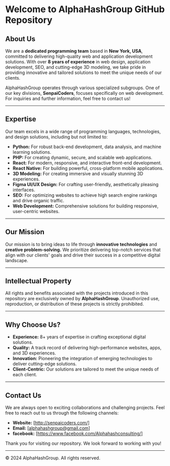 # Welcome to AlphaHashGroup GitHub Repository

## About Us
We are a **dedicated programming team** based in **New York, USA**, committed to delivering high-quality web and application development solutions. With over **8 years of experience** in web design, application development, SEO, and cutting-edge 3D modeling, we take pride in providing innovative and tailored solutions to meet the unique needs of our clients.

AlphaHashGroup operates through various specialized subgroups. One of our key divisions, **SenpaiCoders**, focuses specifically on web development. For inquiries and further information, feel free to contact us!

---

## Expertise
Our team excels in a wide range of programming languages, technologies, and design solutions, including but not limited to:

- **Python:** For robust back-end development, data analysis, and machine learning solutions.
- **PHP:** For creating dynamic, secure, and scalable web applications.
- **React:** For modern, responsive, and interactive front-end development.
- **React Native:** For building powerful, cross-platform mobile applications.
- **3D Modeling:** For creating immersive and visually stunning 3D experiences.
- **Figma UI/UX Design:** For crafting user-friendly, aesthetically pleasing interfaces.
- **SEO:** For optimizing websites to achieve high search engine rankings and drive organic traffic.
- **Web Development:** Comprehensive solutions for building responsive, user-centric websites.

---

## Our Mission
Our mission is to bring ideas to life through **innovative technologies** and **creative problem-solving.** We prioritize delivering top-notch services that align with our clients' goals and drive their success in a competitive digital landscape.

---

## Intellectual Property
All rights and benefits associated with the projects introduced in this repository are exclusively owned by **AlphaHashGroup**. Unauthorized use, reproduction, or distribution of these projects is strictly prohibited.

---

## Why Choose Us?
- **Experience:** 8+ years of expertise in crafting exceptional digital solutions.
- **Quality:** A track record of delivering high-performance websites, apps, and 3D experiences.
- **Innovation:** Pioneering the integration of emerging technologies to deliver cutting-edge solutions.
- **Client-Centric:** Our solutions are tailored to meet the unique needs of each client.

---

## Contact Us
We are always open to exciting collaborations and challenging projects. Feel free to reach out to us through the following channels:

- **Website:** [http://senpaicoders.com/]
- **Email:** [alphahashgroup@gmail.com]
- **facebook:** [https://www.facebook.com/Alphahashconsulting/]

Thank you for visiting our repository. We look forward to working with you!

---

© 2024 AlphaHashGroup. All rights reserved.
